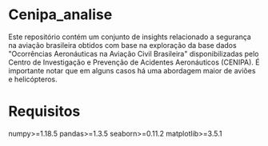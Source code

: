 # Cenipa_analise

Este repositório contém um conjunto de insights relacionado a segurança na aviação brasileira obtidos com base na exploração da base dados "Ocorrências Aeronáuticas na Aviação Civil Brasileira" disponibilizadas pelo Centro de Investigação e Prevenção de Acidentes Aeronáuticos (CENIPA). É importante notar que em alguns casos há uma abordagem maior de aviões e helicópteros.

# Requisitos

numpy>=1.18.5
pandas>=1.3.5
seaborn>=0.11.2
matplotlib>=3.5.1
